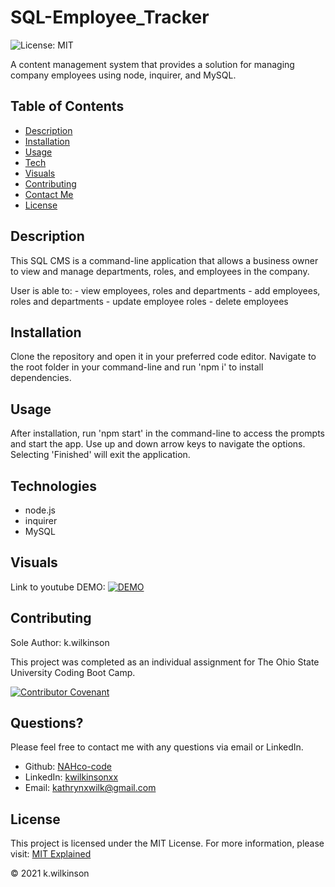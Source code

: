 # SQL-Employee_Tracker

![License: MIT](https://img.shields.io/badge/License-MIT-success.svg)

A content management system that provides a solution for managing company employees using node, inquirer, and MySQL.

## Table of Contents

- [Description](#description)
- [Installation](#installation)
- [Usage](#usage)
- [Tech](#technologies)
- [Visuals](#visuals)
- [Contributing](#contributing)
- [Contact Me](#questions)
- [License](#license)

## Description

This SQL CMS is a command-line application that allows a business owner to view and manage departments, roles, and employees in the company.

User is able to:
    - view employees, roles and departments
    - add employees, roles and departments
    - update employee roles
    - delete employees

## Installation

Clone the repository and open it in your preferred code editor.
Navigate to the root folder in your command-line and run 'npm i' to install dependencies.

## Usage

After installation, run 'npm start' in the command-line to access the prompts and start the app. Use up and down arrow keys to navigate the options. Selecting 'Finished' will exit the application.

## Technologies

- node.js
- inquirer
- MySQL

## Visuals

Link to youtube DEMO:
[![DEMO](http://img.youtube.com/vi/jmX0KIJsU0A/0.jpg)](http://www.youtube.com/watch?v=jmX0KIJsU0A "")

## Contributing

Sole Author: k.wilkinson

This project was completed as an individual assignment for The Ohio State University Coding Boot Camp.

[![Contributor Covenant](https://img.shields.io/badge/Contributor%20Covenant-2.0-4baaaa.svg)](code_of_conduct.md)

## Questions?

Please feel free to contact me with any questions via email or LinkedIn.

- Github: [NAHco-code](https://github.com/NAHco-code)
- LinkedIn: [kwilkinsonxx](https://www.linkedin.com/in/kwilkinsonxx/)
- Email: [kathrynxwilk@gmail.com](kathrynxwilk@gmail.com)

## License

This project is licensed under the MIT License.
For more information, please visit: [MIT Explained](https://choosealicense.com/licenses/mit/)

&copy; 2021 k.wilkinson
